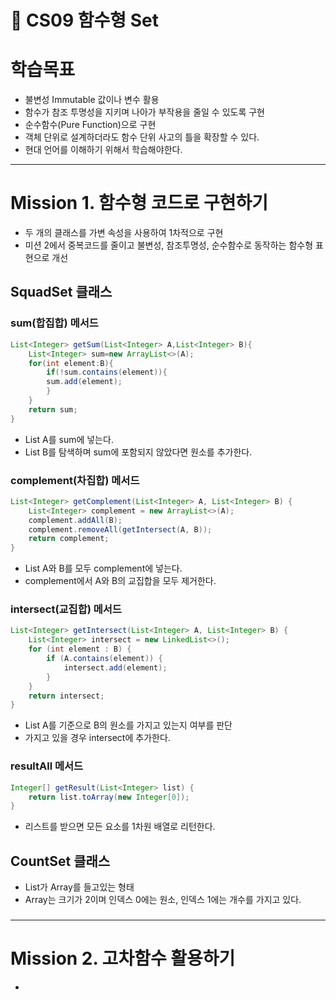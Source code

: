 🎯 CS09 함수형 Set
=

# 학습목표

- 불변성 Immutable 값이나 변수 활용
- 함수가 참조 투명성을 지키며 나아가 부작용을 줄일 수 있도록 구현
- 순수함수(Pure Function)으로 구현
- 객체 단위로 설계하더라도 함수 단위 사고의 틀을 확장할 수 있다.
- 현대 언어를 이해하기 위해서 학습해야한다.

---

# Mission 1. 함수형 코드로 구현하기

- 두 개의 클래스를 가변 속성을 사용하여 1차적으로 구현
- 미션 2에서 중복코드를 줄이고 불변성, 참조투명성, 순수함수로 동작하는 함수형 표현으로 개선

## SquadSet 클래스

### sum(합집합) 메서드

```java
List<Integer> getSum(List<Integer> A,List<Integer> B){
    List<Integer> sum=new ArrayList<>(A);
    for(int element:B){
        if(!sum.contains(element)){
        sum.add(element);
        }
    }
    return sum;
}
```

- List A를 sum에 넣는다.
- List B를 탐색하며 sum에 포함되지 않았다면 원소를 추가한다.

### complement(차집합) 메서드
```java
List<Integer> getComplement(List<Integer> A, List<Integer> B) {
    List<Integer> complement = new ArrayList<>(A);
    complement.addAll(B);
    complement.removeAll(getIntersect(A, B));
    return complement;
}
```
- List A와 B를 모두 complement에 넣는다.
- complement에서 A와 B의 교집합을 모두 제거한다.

### intersect(교집합) 메서드
```java
List<Integer> getIntersect(List<Integer> A, List<Integer> B) {
    List<Integer> intersect = new LinkedList<>();
    for (int element : B) {
        if (A.contains(element)) {
            intersect.add(element);
        }
    }
    return intersect;
}
```
- List A를 기준으로 B의 원소를 가지고 있는지 여부를 판단
- 가지고 있을 경우 intersect에 추가한다.

### resultAll 메서드
```java
Integer[] getResult(List<Integer> list) {
    return list.toArray(new Integer[0]);
}
```
- 리스트를 받으면 모든 요소를 1차원 배열로 리턴한다.

## CountSet 클래스
- List가 Array를 들고있는 형태
- Array는 크기가 2이며 인덱스 0에는 원소, 인덱스 1에는 개수를 가지고 있다.

### 


---

# Mission 2. 고차함수 활용하기

- 